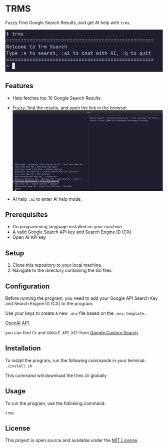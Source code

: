 # TRMS

Fuzzy Find Google Search Results, and get AI help with `trms`.

![dashboard](images/dashboard.png)

## Features

- Help fetches top 10 Google Search Results.

- Fuzzy, find the results, and open the link in the browser.
  ![alt text](images/fuzzy.png)
- AI help
  `:ai` to enter AI help mode.

## Prerequisites

- Go programming language installed on your machine.
- A valid Google Search API key and Search Engine ID (CX).
- Open AI API key

## Setup

1. Clone this repository to your local machine.
2. Navigate to the directory containing the Go files.

## Configuration

Before running the program, you need to add your Google API Search Key and Search Engine ID (CX) to the program:

Use your keys to create a new `.env` file based on the `.env.template`.

[OpenAI API](https://platform.openai.com/api-keys)

you can find `CX` and `GOOGLE_API_KEY` from
[Google Custom Search](https://developers.google.com/custom-search/v1/overview#search_engine_id)

## Installation

To install the program, run the following commands in your terminal:
`./install.sh`

This command will download the trms cli globally

## Usage

To run the program, use the following command:

```
trms
```

## License

This project is open source and available under the [MIT License](LICENSE).
